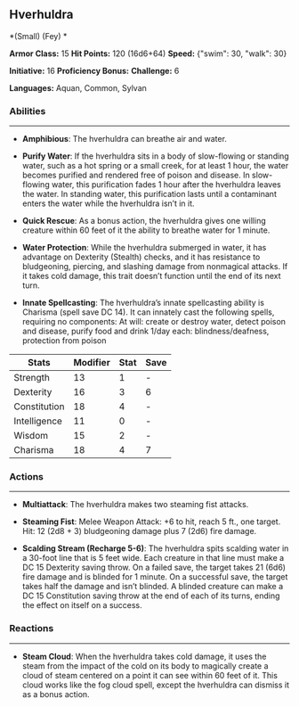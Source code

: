 ## Hverhuldra
*(Small) (Fey) *

**Armor Class:** 15
**Hit Points:** 120 (16d6+64)
**Speed:** {"swim": 30, "walk": 30}

**Initiative:** 16
**Proficiency Bonus:**
**Challenge:** 6

**Languages:** Aquan, Common, Sylvan

### Abilities
 --- 
- **Amphibious**: The hverhuldra can breathe air and water.

- **Purify Water**: If the hverhuldra sits in a body of slow-flowing or standing water, such as a hot spring or a small creek, for at least 1 hour, the water becomes purified and rendered free of poison and disease. In slow-flowing water, this purification fades 1 hour after the hverhuldra leaves the water. In standing water, this purification lasts until a contaminant enters the water while the hverhuldra isn’t in it.

- **Quick Rescue**: As a bonus action, the hverhuldra gives one willing creature within 60 feet of it the ability to breathe water for 1 minute.

- **Water Protection**: While the hverhuldra submerged in water, it has advantage on Dexterity (Stealth) checks, and it has resistance to bludgeoning, piercing, and slashing damage from nonmagical attacks. If it takes cold damage, this trait doesn’t function until the end of its next turn.

- **Innate Spellcasting**: The hverhuldra’s innate spellcasting ability is Charisma (spell save DC 14). It can innately cast the following spells, requiring no components:
At will: create or destroy water, detect poison and disease, purify food and drink
1/day each: blindness/deafness, protection from poison



| Stats | Modifier | Stat | Save
| ---- | ---- | ---- | ---- |
| Strength | 13 | 1 | - |
| Dexterity | 16 | 3 | 6 |
| Constitution | 18 | 4 | - |
| Intelligence | 11 | 0 | - |
| Wisdom | 15 | 2 | - |
| Charisma | 18 | 4 | 7 |

### Actions
 --- 
- **Multiattack**: The hverhuldra makes two steaming fist attacks.

- **Steaming Fist**: Melee Weapon Attack: +6 to hit, reach 5 ft., one target. Hit: 12 (2d8 + 3) bludgeoning damage plus 7 (2d6) fire damage.

- **Scalding Stream (Recharge 5-6)**: The hverhuldra spits scalding water in a 30-foot line that is 5 feet wide. Each creature in that line must make a DC 15 Dexterity saving throw. On a failed save, the target takes 21 (6d6) fire damage and is blinded for 1 minute. On a successful save, the target takes half the damage and isn’t blinded. A blinded creature can make a DC 15 Constitution saving throw at the end of each of its turns, ending the effect on itself on a success.

### Reactions
 --- 
- **Steam Cloud**: When the hverhuldra takes cold damage, it uses the steam from the impact of the cold on its body to magically create a cloud of steam centered on a point it can see within 60 feet of it. This cloud works like the fog cloud spell, except the hverhuldra can dismiss it as a bonus action.

